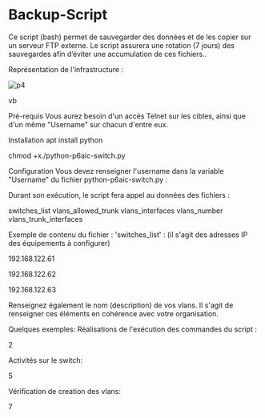 # Backup-Script
Ce script (bash) permet de sauvegarder des données et de les copier sur un serveur FTP externe. 
Le script assurera une rotation (7 jours) des sauvegardes afin d’éviter une accumulation de ces fichiers..

Représentation de l'infrastructure :

![p4](https://user-images.githubusercontent.com/46109209/120953802-581a8e80-c73d-11eb-98c5-d3161e6ce3a4.png)


vb

Pré-requis
Vous aurez besoin d'un accès Telnet sur les cibles, ainsi que d'un même "Username" sur chacun d'entre eux.

Installation
apt install python

chmod +x./python-p6aic-switch.py

Configuration
Vous devez renseigner l'username dans la variable "Username" du fichier python-p6aic-switch.py :

Durant son exécution, le script fera appel au données des fichiers :

switches_list vlans_allowed_trunk vlans_interfaces vlans_number vlans_trunk_interfaces

Exemple de contenu du fichier : 'switches_list' : (il s'agit des adresses IP des équipements à configurer)

192.168.122.61

192.168.122.62

192.168.122.63

Renseignez également le nom (description) de vos vlans. Il s'agit de renseigner ces éléments en cohérence avec votre organisation.

Quelques exemples:
Réalisations de l'exécution des commandes du script :

2

Activités sur le switch:

5

Vérification de creation des vlans:

7

